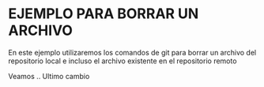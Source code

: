 # EJEMPLO PARA BORRAR UN ARCHIVO

En este ejemplo utilizaremos los comandos de git
para borrar un archivo del repositorio local e incluso el archivo existente en el repositorio remoto

Veamos ..
Ultimo cambio
